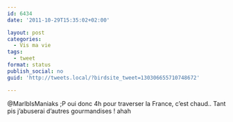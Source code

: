 ```yaml
---
id: 6434
date: '2011-10-29T15:35:02+02:00'

layout: post
categories:
  - Vis ma vie
tags:
  - tweet
format: status
publish_social: no
guid: 'http://tweets.local/?birdsite_tweet=130306655710748672'

---
```


@MarlbIsManiaks ;P oui donc 4h pour traverser la France, c’est chaud.. Tant pis j’abuserai d’autres gourmandises ! ahah